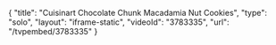 {
    "title": "Cuisinart Chocolate Chunk Macadamia Nut Cookies",
    "type": "solo",
    "layout": "iframe-static",
    "videoId": "3783335",
    "url": "\/tvpembed\/3783335"
}
